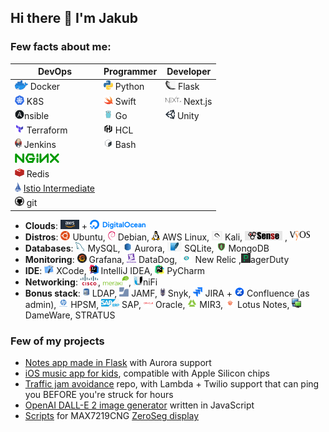 ## Hi there 👋 I'm Jakub

### Few facts about me:

| DevOps                                                                                                                             | Programmer                                | Developer                                   |
|------------------------------------------------------------------------------------------------------------------------------------|-------------------------------------------|---------------------------------------------|
| ![Docker](assets/icons/docker.png) Docker                                                                                          | ![Python](assets/icons/python.png) Python | ![Flask](assets/icons/flask.png) Flask      |
| ![K8S](assets/icons/kubernetes.png) K8S                                                                                            | ![Swift](assets/icons/swift.png) Swift    | ![Next.js](assets/icons/nextjs.png) Next.js |
| ![Ansible](assets/icons/ansible.png)nsible                                                                                         | ![Golang](assets/icons/go.png) Go         | ![Unity](assets/icons/unity.png) Unity      |
| ![Terraform](assets/icons/terraform.png) Terraform                                                                                 | ![HCL](assets/icons/hcl.png) HCL          |                                             |
| ![Jenkins](assets/icons/jenkins.png) Jenkins                                                                                       | ![Bash](assets/icons/bash.png) Bash       |                                             |
| ![nginx](assets/icons/nginx.png)                                                                                                   |                                           |                                             |
| ![Redis](assets/icons/redis.png) Redis                                                                                             |                                           |                                             |
| ![git](assets/icons/istio.png) [Istio Intermediate](https://www.credly.com/badges/96005f5b-8e07-4ef8-a178-eba364a99ee0/public_url) |                                           |                                             |
| ![git](assets/icons/git.png) git                                                                                                   |                                           |                                             |

* **Clouds**: ![AWS](assets/icons/aws.png) + ![Digital Ocean](assets/icons/digitalocean.png)
* **Distros**: ![Ubuntu](assets/icons/ubuntu.png) Ubuntu, ![Debian](assets/icons/debian.png) Debian, ![AWS Linux](assets/icons/awslinux.png) AWS Linux, ![Kali](assets/icons/kali.png) Kali, ![pfSense](assets/icons/pfsense.png) , ![VyOS](assets/icons/vyos.png)
* **Databases**: ![MySQL](assets/icons/mysql.png) MySQL, ![Aurora](assets/icons/aurora.png) Aurora, ![SQLite](assets/icons/sqlite.png) SQLite, ![MongoDB](assets/icons/mongodb.png) MongoDB
* **Monitoring**: ![Grafana](assets/icons/grafana.png) Grafana, ![DataDog](assets/icons/datadog.png) DataDog, ![New Relic](assets/icons/newrelic.png) New Relic ,![PagerDuty](assets/icons/pagerduty.png)agerDuty
* **IDE**: ![XCode](assets/icons/xcode.png) XCode, ![Intellij IDEA](assets/icons/intellijidea.png) IntelliJ IDEA, ![Intellij PyCharm](assets/icons/intellijpycharm.png) PyCharm
* **Networking**: ![CISCO](assets/icons/cisco.png), ![Meraki](assets/icons/meraki.png), ![UniFi](assets/icons/unifi.png)niFi
* **Bonus stack**: ![LDAP](assets/icons/ldap.png) LDAP, ![JAMF](assets/icons/jamf.png) JAMF, ![Snyk](assets/icons/snyk.png) Snyk, ![JIRA](assets/icons/jira.png) JIRA + ![Confluence](assets/icons/confluence.png) Confluence (as admin), ![HPSM](assets/icons/hpsm.png) HPSM, ![SAP](assets/icons/sap.png) SAP, ![Oracle](assets/icons/oracle.png) Oracle, ![MIR3](assets/icons/mir3.png) MIR3, ![Lotus Notes](assets/icons/lotusnotes.png) Lotus Notes, ![DameWare](assets/icons/dameware.png) DameWare, STRATUS

### Few of my projects
* [Notes app made in Flask](https://github.com/JakubBialoskorski/notty) with Aurora support
* [iOS music app for kids](https://apps.apple.com/app/id1544977962#?platform=iphone),  compatible with Apple Silicon chips
* [Traffic jam avoidance](https://github.com/JakubBialoskorski/traffic.git) repo, with Lambda + Twilio support that can ping you BEFORE you're struck for hours
* [OpenAI DALL-E 2 image generator](https://github.com/JakubBialoskorski/dalle-api) written in JavaScript
* [Scripts](https://github.com/JakubBialoskorski/ZeroSeg) for MAX7219CNG [ZeroSeg display](https://github.com/AverageMaker/ZeroSeg)
